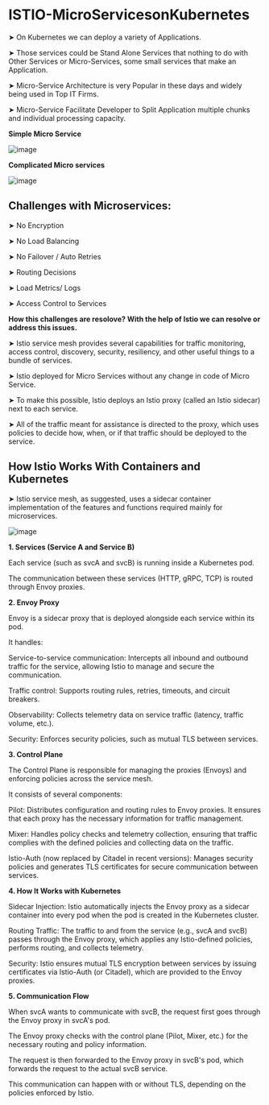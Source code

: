 # ISTIO-MicroServicesonKubernetes

➤ On Kubernetes we can deploy a variety of Applications.

➤ Those services could be Stand Alone Services that nothing to do with Other Services or Micro-Services, some small services that make an Application.

➤ Micro-Service Architecture is very Popular in these days and widely being used in Top IT Firms.

➤ Micro-Service Facilitate Developer to Split Application multiple chunks and individual processing capacity.

**Simple Micro Service**

![image](https://github.com/user-attachments/assets/5bf85533-447d-45be-9073-8899b42507b8)

**Complicated Micro services**

![image](https://github.com/user-attachments/assets/410cd5b5-e503-4c07-9cbc-51876ee085d6)

## Challenges with Microservices:

➤ No Encryption

➤ No Load Balancing

➤ No Failover / Auto Retries

➤ Routing Decisions

➤ Load Metrics/ Logs

➤ Access Control to Services

**How this challenges are resolove? With the help of Istio we can resolve or address this issues.**

➤ Istio service mesh provides several capabilities for traffic monitoring, access control, discovery, security, resiliency, and other useful things to a bundle of services.

➤ Istio deployed for Micro Services without any change in code of Micro Service.

➤ To make this possible, Istio deploys an Istio proxy (called an Istio sidecar) next to each service.

➤ All of the traffic meant for assistance is directed to the proxy, which uses policies to decide how, when, or if that traffic should be deployed to the service.

## How Istio Works With Containers and Kubernetes

➤ Istio service mesh, as suggested, uses a sidecar container implementation of the features and functions required mainly for microservices.

![image](https://github.com/user-attachments/assets/e3206222-1d69-41ee-9406-bb6f89137912)

**1. Services (Service A and Service B)**
   
Each service (such as svcA and svcB) is running inside a Kubernetes pod.

The communication between these services (HTTP, gRPC, TCP) is routed through Envoy proxies.

**2. Envoy Proxy**

Envoy is a sidecar proxy that is deployed alongside each service within its pod. 

It handles:

Service-to-service communication: Intercepts all inbound and outbound traffic for the service, allowing Istio to manage and secure the communication.

Traffic control: Supports routing rules, retries, timeouts, and circuit breakers.

Observability: Collects telemetry data on service traffic (latency, traffic volume, etc.).

Security: Enforces security policies, such as mutual TLS between services.

**3. Control Plane**

The Control Plane is responsible for managing the proxies (Envoys) and enforcing policies across the service mesh. 

It consists of several components:

Pilot: Distributes configuration and routing rules to Envoy proxies. It ensures that each proxy has the necessary information for traffic management.

Mixer: Handles policy checks and telemetry collection, ensuring that traffic complies with the defined policies and collecting data on the traffic.

Istio-Auth (now replaced by Citadel in recent versions): Manages security policies and generates TLS certificates for secure communication between services.

**4. How It Works with Kubernetes**

Sidecar Injection: Istio automatically injects the Envoy proxy as a sidecar container into every pod when the pod is created in the Kubernetes cluster.

Routing Traffic: The traffic to and from the service (e.g., svcA and svcB) passes through the Envoy proxy, which applies any Istio-defined policies, performs routing, and collects telemetry.

Security: Istio ensures mutual TLS encryption between services by issuing certificates via Istio-Auth (or Citadel), which are provided to the Envoy proxies.

**5. Communication Flow**

When svcA wants to communicate with svcB, the request first goes through the Envoy proxy in svcA's pod.

The Envoy proxy checks with the control plane (Pilot, Mixer, etc.) for the necessary routing and policy information.

The request is then forwarded to the Envoy proxy in svcB's pod, which forwards the request to the actual svcB service.

This communication can happen with or without TLS, depending on the policies enforced by Istio.
